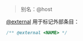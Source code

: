> 别名：@host

[@external](http://usejsdoc.org/tags-external.html) 用于标记外部条目：

```js
/** @external <NAME> */
```
